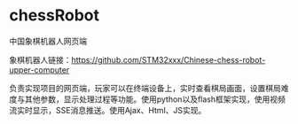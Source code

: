 # chessRobot
中国象棋机器人网页端

象棋机器人链接：https://github.com/STM32xxx/Chinese-chess-robot-upper-computer

负责实现项目的网页端，玩家可以在终端设备上，实时查看棋局画面，设置棋局难度与其他参数，显示处理过程等功能。使用python以及flash框架实现，使用视频流实时显示，SSE消息推送。使用Ajax、Html、JS实现。
